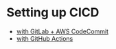 # Setting up CICD

- [with GitLab + AWS CodeCommit](./docs/gitlab+aws.md)
- [with GitHub Actions](./docs/github-actions.md)
